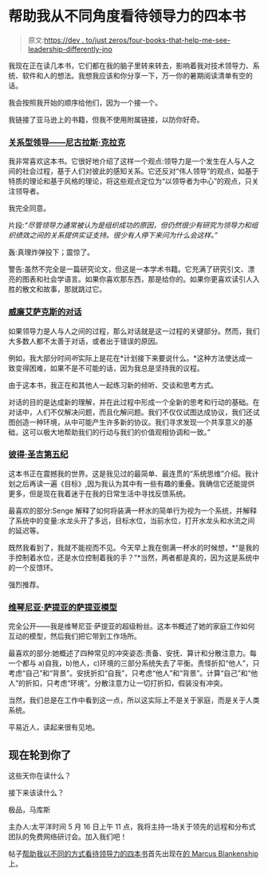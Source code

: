 # 帮助我从不同角度看待领导力的四本书

> 原文:[https://dev . to/just zeros/four-books-that-help-me-see-leadership-differently-jno](https://dev.to/justzeros/four-books-that-helped-me-see-leadership-differently-jno)

我现在正在读几本书，它们都在我的脑子里转来转去，影响着我对技术领导力、系统、软件和人的想法。我想我应该和你分享一下，万一你的暑期阅读清单有空的话。

我会按照我开始的顺序给他们，因为一个接一个。

我链接了亚马逊上的书籍，但我不使用附属链接，以防你好奇。

### [](#relational-leadership-nicholas-clarke)[关系型领导——尼古拉斯·克拉克](https://www.amazon.com/Relational-Leadership-Theory-Practice-Development-dp-1138659118/dp/1138659118)

我非常喜欢这本书。它很好地介绍了这样一个观点:领导力是一个发生在人与人之间的社会过程，基于人们对彼此的感知关系。它还反对“伟人领导”的观点，如基于特质的理论和基于风格的理论，将这些观点定位为“以领导者为中心”的观点，只关注领导者。

我完全同意。

片段:*“尽管领导力通常被认为是组织成功的原因，但仍然很少有研究为领导力和组织绩效之间的关系提供实证支持。很少有人停下来问为什么会这样。”*

轰:真理炸弹投下；震惊了。

警告:虽然不完全是一篇研究论文，但这是一本学术书籍。它充满了研究引文、漂亮的图表和社会学语言。如果你喜欢那东西，那是给你的。如果你更喜欢读引人入胜的散文和故事，那就跳过它。

### [](#dialogue-by-william-isaacs)[威廉艾萨克斯的对话](https://www.amazon.com/Dialogue-Thinking-Together-William-Isaacs/dp/0385479999)

如果领导力是人与人之间的过程，那么对话就是这一过程的关键部分。然而，我们大多数人都不太善于对话，或者出于错误的原因。

例如，我大部分时间*听*实际上是花在*计划接下来要说什么。*这种方法使达成一致变得困难，如果不是不可能的话，因为我总是坚持我的议程。

由于这本书，我正在和其他人一起练习新的倾听、交谈和思考方式。

对话的目的是达成新的理解，并在此过程中形成一个全新的思考和行动的基础。在对话中，人们不仅解决问题，而且化解问题。我们不仅仅试图达成协议，我们还试图创造一种环境，从中可能产生许多新的协议。我们寻求发现一个共享意义的基础，这可以极大地帮助我们的行动与我们的价值观相协调和一致。”

### [](#the-fifth-discipline-by-peter-senge)[彼得·圣吉第五纪](https://www.amazon.com/Fifth-Discipline-Peter-M-Senge/dp/0385260946)

这本书正在震撼我的世界。这是我见过的最简单、最连贯的“系统思维”介绍。我计划之后再读一遍《目标》,因为我认为其中有一些有趣的重叠。我确信它还能提供更多，但是现在我着迷于在我的日常生活中寻找反馈系统。

最喜欢的部分:Senge 解释了如何将装满一杯水的简单行为视为一个系统，并解释了系统中的变量:水龙头开了多远，目标水位，当前水位，打开水龙头和水流之间的延迟等。

既然我看到了，我就不能视而不见。今天早上我在倒满一杯水的时候想，*“是我的手控制着水位，还是水位控制着我的手？”*当然，两者都是真的，因为这是系统中的一个反馈环。

强烈推荐。

### [](#the-satir-model-by-virginia-satir)[维琴尼亚·萨提亚的萨提亚模型](https://www.amazon.com/Satir-Model-Family-Therapy-Beyond/dp/0831400781)

完全公开——我是维琴尼亚·萨提亚的超级粉丝。这本书概述了她的家庭工作如何互动的模型，然后我们把它带到工作场所。

最喜欢的部分:她概述了四种常见的冲突姿态:责备、安抚、算计和分散注意力。每一个都与 a)自我，b)他人，c)环境的三部分系统失去了平衡。责怪折扣“他人”，只考虑“自己”和“背景”。安抚折扣“自我”，只考虑“他人”和“背景”。计算“自己”和“他人”的折扣，只考虑“环境”。分散注意力让一切打折扣，假装没有冲突。

当然，我们总是在工作中看到这一点，所以这实际上不是关于家庭，而是关于人类系统。

平易近人，读起来很有见地。

## [](#now-its-your-turn)现在轮到你了

这些天你在读什么？

接下来该读什么？

极品，马库斯

主办人:太平洋时间 5 月 16 日上午 11 点，我将主持一场关于领先的远程和分布式团队的免费网络研讨会。加入我们吧！

帖子[帮助我以不同的方式看待领导力的四本书](https://marcusblankenship.com/four-books-to-improve-your-work/)首先出现在[的 Marcus Blankenship](https://marcusblankenship.com) 上。